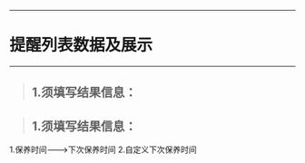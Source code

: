 -------------------
# 提醒列表数据及展示
-------------------

> ## 1.须填写结果信息：


> ## 1.须填写结果信息：
1.保养时间--->下次保养时间
2.自定义下次保养时间